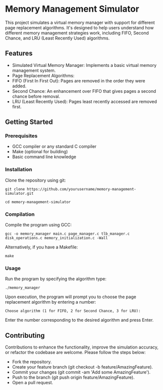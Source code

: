 # Memory Management Simulator
This project simulates a virtual memory manager with support for different page replacement algorithms. It's designed to help users understand how different memory management strategies work, including FIFO, Second Chance, and LRU (Least Recently Used) algorithms.

## Features
- Simulated Virtual Memory Manager: Implements a basic virtual memory management system.
- Page Replacement Algorithms:
- FIFO (First In First Out): Pages are removed in the order they were added.
- Second Chance: An enhancement over FIFO that gives pages a second chance before removal.
- LRU (Least Recently Used): Pages least recently accessed are removed first.
## Getting Started
### Prerequisites
- GCC compiler or any standard C compiler
- Make (optional for building)
- Basic command line knowledge

### Installation
Clone the repository using git:

`git clone https://github.com/yourusername/memory-management-simulator.git`

`cd memory-management-simulator`

### Compilation
Compile the program using GCC:

`gcc -o memory_manager main.c page_manager.c tlb_manager.c disk_operations.c memory_initialization.c -Wall`

Alternatively, if you have a Makefile:

`make`

### Usage
Run the program by specifying the algorithm type:

`./memory_manager`

Upon execution, the program will prompt you to choose the page replacement algorithm by entering a number:

`Choose algorithm (1 for FIFO, 2 for Second Chance, 3 for LRU):`

Enter the number corresponding to the desired algorithm and press Enter.

## Contributing
Contributions to enhance the functionality, improve the simulation accuracy, or refactor the codebase are welcome. Please follow the steps below:

- Fork the repository.
- Create your feature branch (git checkout -b feature/AmazingFeature).
- Commit your changes (git commit -am 'Add some AmazingFeature').
- Push to the branch (git push origin feature/AmazingFeature).
- Open a pull request.
